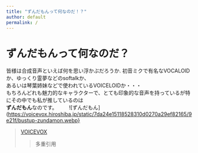 ```yaml
---
title: "ずんだもんって何なのだ！？"
author: default
permalink: /
---
```


# ずんだもんって何なのだ？
 
 皆様は合成音声といえば何を思い浮かぶだろうか. 
 初音ミクで有名なVOCALOIDか、ゆっくり霊夢などのsoftalkか、  
 あるいは琴葉姉妹などで使われているVOICELOIDか・・・  
 もちろんどれも魅力的なキャラクターで、とても印象的な音声を持っているが特にその中でも私が推しているのは  
 **ずんだもん**なのです。
　　![ずんだもん](https://voicevox.hiroshiba.jp/static/7da24e15118528310d0270a29ef82165/9e21f/bustup-zundamon.webp}
 





> [VOICEVOX](https://voicevox.hiroshiba.jp/)
>> 多重引用
